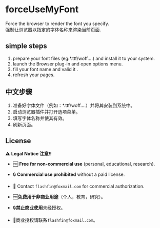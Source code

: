 # forceUseMyFont
Force the browser to render the font you specify.  
强制让浏览器以指定的字体名称来渲染当前页面.

## simple steps
1. prepare your font files (eg:*.ttf/woff....) and install it to your system.
2. launch the Browser plug-in and open options menu.
3. fill your font name and valid it .
4. refresh your pages.

## 中文步骤
1. 准备好字体文件（例如：*.ttf/woff....）并将其安装到系统中。
2. 启动浏览器插件并打开选项菜单。
3. 填写字体名称并使其有效。
4. 刷新页面。

## License
⚠️ ​**​Legal Notice​ 注意!!**​  
- 🆓 ​**​Free for non-commercial use​**​ (personal, educational, research).  
- 🔒 ​**​Commercial use prohibited​**​ without a paid license.  
- 📧 Contact `flashfin@foxmail.com` for commercial authorization.

- 🆓**免费用于非商业用途**（个人，教育，研究）。  
- 🔒**禁止商业使用**未经授权。  
- 📧商业授权请联系`flashfin@foxmail.com`。